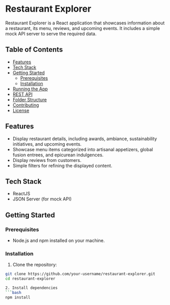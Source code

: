 # Restaurant Explorer

Restaurant Explorer is a React application that showcases information about a restaurant, its menu, reviews, and upcoming events. It includes a simple mock API server to serve the required data.

## Table of Contents

- [Features](#features)
- [Tech Stack](#tech-stack)
- [Getting Started](#getting-started)
  - [Prerequisites](#prerequisites)
  - [Installation](#installation)
- [Running the App](#running-the-app)
- [REST API](#rest-api)
- [Folder Structure](#folder-structure)
- [Contributing](#contributing)
- [License](#license)

## Features

- Display restaurant details, including awards, ambiance, sustainability initiatives, and upcoming events.
- Showcase menu items categorized into artisanal appetizers, global fusion entrees, and epicurean indulgences.
- Display reviews from customers.
- Simple filters for refining the displayed content.

## Tech Stack

- ReactJS
- JSON Server (for mock API)

## Getting Started

### Prerequisites

- Node.js and npm installed on your machine.

### Installation

1. Clone the repository:

```bash
git clone https://github.com/your-username/restaurant-explorer.git
cd restaurant-explorer

2. Install dependencies
```bash
npm install
